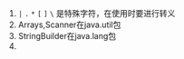 1. `|` `.` `*` `[` `]` `\`  是特殊字符，在使用时要进行转义
2. Arrays,Scanner在java.util包
3. StringBuilder在java.lang包
4.  
